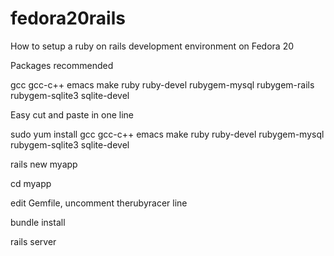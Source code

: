 fedora20rails
=============

How to setup a ruby on rails development environment on Fedora 20

Packages recommended

gcc
gcc-c++
emacs
make
ruby
ruby-devel
rubygem-mysql
rubygem-rails
rubygem-sqlite3
sqlite-devel

Easy cut and paste in one line

sudo yum install gcc gcc-c++ emacs make ruby ruby-devel rubygem-mysql rubygem-sqlite3 sqlite-devel

rails new myapp

cd myapp

edit Gemfile, uncomment therubyracer line

bundle install

rails server
